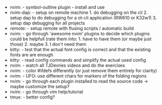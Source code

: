 * nvim:		- symbol-outline plugin - install and use
* nvim-dap:	- setup on remote machine
                1. do debugging on the cli
                2. setup dap to do debugging for a ot-cli application (RW610 or K32w1)
                3. setup dap debugging for all projects
* remote:	- setup remote with flusing scripts / automatic build
* nvim:		- go through 'awesome nvim' plugins to decide which plugins could be helpfull (rate them into:
                1. have to have them (or maybe just those)
                2. maybe
                3. I don't need them
* kitty:    - test that the actual font config is correct and that the existing fonts are are enough
* kitty:    - read config commands and simplify the actual used config
* nvim:		- watch all TJDevries videos and do the exercises
* nvim:		- color #ifdefs differently (or just remove them entirely for clarity)
* nvim:     - UFO: use different chars for markers of the folding regions
* nvim:     - go through each plugin installed to read the source code -> maybe customize the setup?
* nvim:     - go through vim help/tutorial
* tmux:     - better config?
